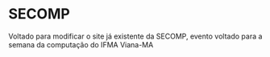 # SECOMP
Voltado para modificar o site já existente da SECOMP, evento voltado para a semana da computação do IFMA Viana-MA

